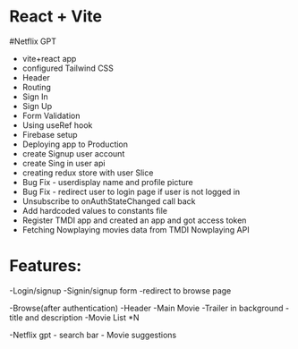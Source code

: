 # React + Vite
#Netflix GPT


- vite+react app
- configured Tailwind CSS
- Header
- Routing
- Sign In
- Sign Up 
- Form Validation
- Using useRef hook
- Firebase setup
- Deploying app to Production
- create Signup user account
- create Sing in user api
- creating redux store with user Slice
- Bug Fix - userdisplay name and profile picture 
- Bug Fix - redirect user to login page if user is not logged in
- Unsubscribe to onAuthStateChanged call back
- Add hardcoded values to constants file
- Register TMDI app and created an app and got access token
- Fetching Nowplaying movies data from TMDI Nowplaying API




# Features:
-Login/signup
    -Signin/signup form
    -redirect to browse page

-Browse(after authentication)
    -Header
    -Main Movie
        -Trailer in background
        -title and description
        -Movie List *N
        
-Netflix gpt
    - search bar
    - Movie suggestions

